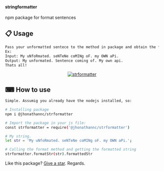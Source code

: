#### stringformatter
npm package for format sentences

## 📋 Usage
```bash
Pass your unformatted sentece to the method in package and obtain the formatted sentence.
Ex: 
Input: My uNfoRmated. seNTeNe coMINg oF. my OWN aPi.
Output: My unformated. Sentence coming of. My own api.
Thats all!
```
<p align="center">
<a href="https://i.ibb.co/xLfh8TQ/strformatter.jpg"><img src="https://i.ibb.co/xLfh8TQ/strformatter.jpg" alt="strformatter" border="0"></a>
</p>

## ⌨ How to use

```bash
Simple. Assumig you already have the nodejs installed, so: 

# Installing package
npm i @jhonathannc/strformatter

# Import the package in your js file:
const strformatter = require('@jhonathannc/strformatter')

# My string.
let str = 'My uNfoRmated. seNTeNe coMINg oF. my OWN aPi.';

# Calling the format method and getting the formatted string
strformatter.formatStr(str).formattedStr
```

Like this package? [Give a star](https://github.com/jhonathannc/stringformatter). Regards.
